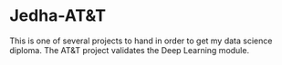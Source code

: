 # Jedha-AT&T
This is one of several projects to hand in order to get my data science diploma. The AT&amp;T project validates the Deep Learning module. 

